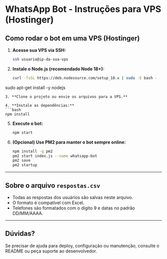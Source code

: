# WhatsApp Bot - Instruções para VPS (Hostinger)

## Como rodar o bot em uma VPS (Hostinger)

1. **Acesse sua VPS via SSH:**
   ```bash
   ssh usuario@ip-da-sua-vps
   ```
2. **Instale o Node.js (recomendado Node 18+):**
   ```bash
   curl -fsSL https://deb.nodesource.com/setup_18.x | sudo -E bash -
sudo apt-get install -y nodejs
   ```
3. **Clone o projeto ou envie os arquivos para a VPS.**

4. **Instale as dependências:**
   ```bash
   npm install
   ```
5. **Execute o bot:**
   ```bash
   npm start
   ```
6. **(Opcional) Use PM2 para manter o bot sempre online:**
   ```bash
   npm install -g pm2
   pm2 start index.js --name whatsapp-bot
   pm2 save
   pm2 startup
   ```

---

## Sobre o arquivo `respostas.csv`
- Todas as respostas dos usuários são salvas neste arquivo.
- O formato é compatível com Excel.
- Telefones são formatados com o dígito 9 e datas no padrão DD/MM/AAAA.

---

## Dúvidas?
Se precisar de ajuda para deploy, configuração ou manutenção, consulte o README ou peça suporte ao desenvolvedor.